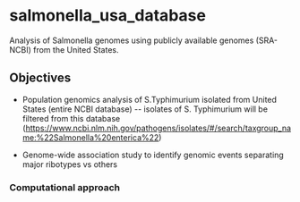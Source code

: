 # salmonella_usa_database
Analysis of Salmonella genomes using publicly available genomes (SRA-NCBI) from the United States.

## Objectives  

* Population genomics analysis of S.Typhimurium isolated from United States (entire NCBI database)
-- isolates of S. Typhimurium will be filtered from this database (https://www.ncbi.nlm.nih.gov/pathogens/isolates/#/search/taxgroup_name:%22Salmonella%20enterica%22)

* Genome-wide association study to identify genomic events separating major ribotypes vs others 

### Computational approach

